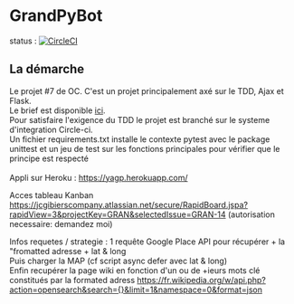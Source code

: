# GrandPyBot
status : [![CircleCI](https://circleci.com/gh/jean-charles-gibier/GrandPyBot.svg?style=shield)](https://app.circleci.com/pipelines/github/jean-charles-gibier/GrandPyBot)

## La démarche
Le projet #7 de OC. C'est un projet principalement axé sur le TDD, Ajax et Flask.<br>
Le brief est disponible [ici](https://openclassrooms.com/fr/paths/68/projects/158/assignment).<br>
Pour satisfaire l'exigence du TDD le projet est branché sur le systeme d'integration Circle-ci. <br>
Un fichier requirements.txt installe le contexte pytest avec le package unittest et un jeu de test sur les fonctions principales pour vérifier que le principe est respecté<br>
<br>
Appli sur Heroku :
https://yagp.herokuapp.com/

Acces tableau Kanban
https://jcgibierscompany.atlassian.net/secure/RapidBoard.jspa?rapidView=3&projectKey=GRAN&selectedIssue=GRAN-14
(autorisation necessaire: demandez moi)

Infos requetes / strategie :
1 requête Google Place API pour récupérer + la "fromatted adresse + lat & long<br> 
Puis charger la MAP (cf script async defer avec  lat & long)<br>
Enfin recupérer la page wiki en fonction d'un ou de +ieurs mots clé constitués par la formated adress 
https://fr.wikipedia.org/w/api.php?action=opensearch&search={}&limit=1&namespace=0&format=json

